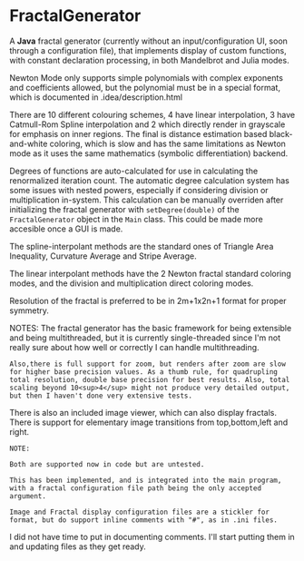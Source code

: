 # FractalGenerator
<html>
A <b>Java</b> fractal generator (currently without an input/configuration UI, soon through a configuration file),
that implements display of custom functions, with constant declaration processing, in both Mandelbrot and Julia modes.

Newton Mode only supports simple polynomials with complex exponents and coefficients allowed, but the polynomial must be in a special format, which is documented in .idea/description.html

There are 10 different colouring schemes, 4 have linear interpolation, 3 have Catmull-Rom Spline interpolation and 2 which directly render in grayscale for emphasis on inner regions. The final is distance estimation based black-and-white coloring, which is slow and has the same limitations as Newton mode as it uses the same mathematics (symbolic differentiation) backend.

Degrees of functions are auto-calculated for use in calculating the renormalized iteration count. The automatic degree calculation system has some issues with nested powers, especially if considering division or multiplication in-system. This calculation can be manually overriden after initializing the fractal generator with `setDegree(double)` of the `FractalGenerator` object in the `Main` class. This could be made more accesible once a GUI is made.

The spline-interpolant methods are the standard ones of Triangle Area Inequality, Curvature Average and Stripe Average.

The linear interpolant methods have the 2 Newton fractal standard coloring modes, and the division and multiplication direct coloring modes.

Resolution of the fractal is preferred to be in 2m+1x2n+1 format for proper symmetry.

<p>
    NOTES:
    The fractal generator has the basic framework for being extensible and being multithreaded, but it is currently single-threaded since I'm not really sure about how well or correctly I can handle multithreading.
    
    Also,there is full support for zoom, but renders after zoom are slow for higher base precision values. As a thumb rule, for quadrupling total resolution, double base precision for best results. Also, total scaling beyond 10<sup>4</sup> might not produce very detailed output, but then I haven't done very extensive tests.
</p>

<p>
   There is also an included image viewer, which can also display fractals.
    There is support for elementary image transitions from top,bottom,left and right.
    
    NOTE:
    
    Both are supported now in code but are untested.
    
    This has been implemented, and is integrated into the main program, with a fractal configuration file path being the only accepted argument.
    
    Image and Fractal display configuration files are a stickler for format, but do support inline comments with "#", as in .ini files.
</p>

<p>
  I did not have time to put in documenting comments. I'll start putting them in and updating files as they get ready.
</p>
</html>
